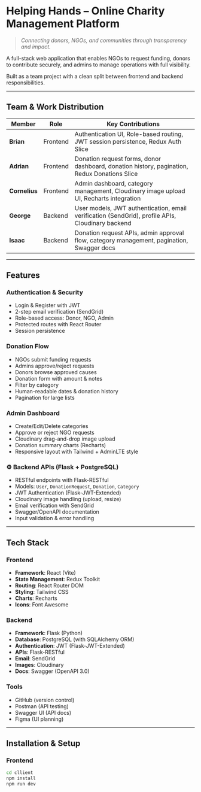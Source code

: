 # Helping Hands – Online Charity Management Platform

> *Connecting donors, NGOs, and communities through transparency and impact.*

A full-stack web application that enables NGOs to request funding, donors to contribute securely, and admins to manage operations with full visibility.

Built as a team project with a clean split between frontend and backend responsibilities.

---

##  Team & Work Distribution

| Member | Role | Key Contributions |
|-------|------|------------------|
| **Brian** | Frontend | Authentication UI, Role-based routing, JWT session persistence, Redux Auth Slice |
| **Adrian** | Frontend | Donation request forms, donor dashboard, donation history, pagination, Redux Donations Slice |
| **Cornelius** | Frontend | Admin dashboard, category management, Cloudinary image upload UI, Recharts integration |
| **George** | Backend | User models, JWT authentication, email verification (SendGrid), profile APIs, Cloudinary backend |
| **Isaac** | Backend | Donation request APIs, admin approval flow, category management, pagination, Swagger docs |

---

## Features

###  Authentication & Security
- Login & Register with JWT
- 2-step email verification (SendGrid)
- Role-based access: Donor, NGO, Admin
- Protected routes with React Router
- Session persistence

###  Donation Flow
- NGOs submit funding requests
- Admins approve/reject requests
- Donors browse approved causes
- Donation form with amount & notes
- Filter by category
- Human-readable dates & donation history
- Pagination for large lists

###  Admin Dashboard
- Create/Edit/Delete categories
- Approve or reject NGO requests
- Cloudinary drag-and-drop image upload
- Donation summary charts (Recharts)
- Responsive layout with Tailwind + AdminLTE style

### ⚙ Backend APIs (Flask + PostgreSQL)
- RESTful endpoints with Flask-RESTful
- Models: `User`, `DonationRequest`, `Donation`, `Category`
- JWT Authentication (Flask-JWT-Extended)
- Cloudinary image handling (upload, resize)
- Email verification with SendGrid
- Swagger/OpenAPI documentation
- Input validation & error handling

---

## Tech Stack

### Frontend
- **Framework**: React (Vite)
- **State Management**: Redux Toolkit
- **Routing**: React Router DOM
- **Styling**: Tailwind CSS
- **Charts**: Recharts
- **Icons**: Font Awesome

### Backend
- **Framework**: Flask (Python)
- **Database**: PostgreSQL (with SQLAlchemy ORM)
- **Authentication**: JWT (Flask-JWT-Extended)
- **APIs**: Flask-RESTful
- **Email**: SendGrid
- **Images**: Cloudinary
- **Docs**: Swagger (OpenAPI 3.0)

### Tools
- GitHub (version control)
- Postman (API testing)
- Swagger UI (API docs)
- Figma (UI planning)

---

##  Installation & Setup

### Frontend
```bash
cd cllient
npm install
npm run dev
